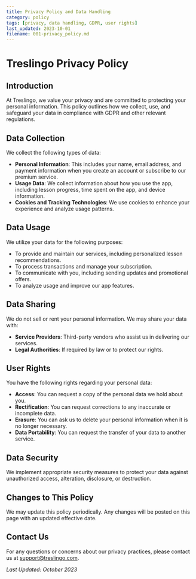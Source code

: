 ```yaml
---
title: Privacy Policy and Data Handling
category: policy
tags: [privacy, data handling, GDPR, user rights]
last_updated: 2023-10-01
filename: 001-privacy_policy.md
---
```


# Treslingo Privacy Policy

## Introduction
At Treslingo, we value your privacy and are committed to protecting your personal information. This policy outlines how we collect, use, and safeguard your data in compliance with GDPR and other relevant regulations.

## Data Collection
We collect the following types of data:
- **Personal Information**: This includes your name, email address, and payment information when you create an account or subscribe to our premium service.
- **Usage Data**: We collect information about how you use the app, including lesson progress, time spent on the app, and device information.
- **Cookies and Tracking Technologies**: We use cookies to enhance your experience and analyze usage patterns.

## Data Usage
We utilize your data for the following purposes:
- To provide and maintain our services, including personalized lesson recommendations.
- To process transactions and manage your subscription.
- To communicate with you, including sending updates and promotional offers.
- To analyze usage and improve our app features.

## Data Sharing
We do not sell or rent your personal information. We may share your data with:
- **Service Providers**: Third-party vendors who assist us in delivering our services.
- **Legal Authorities**: If required by law or to protect our rights.

## User Rights
You have the following rights regarding your personal data:
- **Access**: You can request a copy of the personal data we hold about you.
- **Rectification**: You can request corrections to any inaccurate or incomplete data.
- **Erasure**: You can ask us to delete your personal information when it is no longer necessary.
- **Data Portability**: You can request the transfer of your data to another service.

## Data Security
We implement appropriate security measures to protect your data against unauthorized access, alteration, disclosure, or destruction.

## Changes to This Policy
We may update this policy periodically. Any changes will be posted on this page with an updated effective date.

## Contact Us
For any questions or concerns about our privacy practices, please contact us at support@treslingo.com.

_Last Updated: October 2023_
